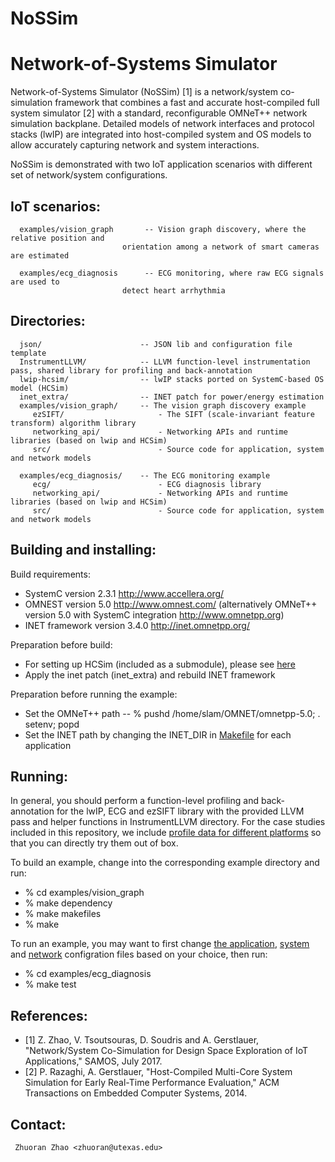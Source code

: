 # NoSSim
Network-of-Systems Simulator
============================

Network-of-Systems Simulator (NoSSim) [1] is a network/system co-simulation framework
that combines a fast and accurate host-compiled full system simulator [2] with a standard, 
reconfigurable OMNeT++ network simulation backplane. Detailed models of network interfaces 
and protocol stacks (lwIP) are integrated into host-compiled system and OS models to
allow accurately capturing network and system interactions.

NoSSim is demonstrated with two IoT application scenarios with different set of 
network/system configurations. 

IoT scenarios:
------------------
```
  examples/vision_graph       -- Vision graph discovery, where the relative position and 
		                 orientation among a network of smart cameras are estimated
		      
  examples/ecg_diagnosis      -- ECG monitoring, where raw ECG signals are used to 
		                 detect heart arrhythmia
```

Directories:
------------
```
  json/                      -- JSON lib and configuration file template
  InstrumentLLVM/            -- LLVM function-level instrumentation pass, shared library for profiling and back-annotation
  lwip-hcsim/                -- lwIP stacks ported on SystemC-based OS model (HCSim)
  inet_extra/                -- INET patch for power/energy estimation
  examples/vision_graph/     -- The vision graph discovery example
     ezSIFT/                     - The SIFT (scale-invariant feature transform) algorithm library
     networking_api/             - Networking APIs and runtime libraries (based on lwip and HCSim) 
     src/                        - Source code for application, system and network models

  examples/ecg_diagnosis/    -- The ECG monitoring example
     ecg/     	                 - ECG diagnosis library
     networking_api/             - Networking APIs and runtime libraries (based on lwip and HCSim) 
     src/                        - Source code for application, system and network models
```

Building and installing:
------------------------
Build requirements:
  - SystemC version 2.3.1 http://www.accellera.org/
  - OMNEST version 5.0  http://www.omnest.com/
    (alternatively OMNeT++ version 5.0 with SystemC integration http://www.omnetpp.org)
  - INET framework version 3.4.0 http://inet.omnetpp.org/

Preparation before build:
  - For setting up HCSim (included as a submodule), please see [here](https://github.com/SLAM-Lab/HCSim)
  - Apply the inet patch (inet_extra) and rebuild INET framework

Preparation before running the example:
  - Set the OMNeT++ path
     -- % pushd /home/slam/OMNET/omnetpp-5.0; . setenv; popd
  - Set the INET path by changing the INET_DIR in [Makefile](https://github.com/SLAM-Lab/NoSSim/blob/master/examples/ecg_diagnosis/Makefile) for each application


Running:
--------
In general, you should perform a function-level profiling and back-annotation 
for the lwIP, ECG and ezSIFT library with the provided LLVM pass and 
helper functions in InstrumentLLVM directory. For the case studies included in 
this repository, we include [profile data for different platforms](https://github.com/SLAM-Lab/NoSSim/tree/master/examples/ecg_diagnosis/src/profile) so that you can directly try them out of box. 

To build an example, change into the corresponding example
directory and run:
  - % cd examples/vision_graph
  - % make dependency
  - % make makefiles
  - % make

To run an example, you may want to first change [the application](https://github.com/SLAM-Lab/NoSSim/blob/master/examples/vision_graph/src/sim_config.json), [system](https://github.com/SLAM-Lab/NoSSim/blob/master/examples/vision_graph/src/Cluster.ned) and [network](https://github.com/SLAM-Lab/NoSSim/blob/master/examples/vision_graph/src/omnetpp.ini) configration files based on your choice, then run:
  - % cd examples/ecg_diagnosis
  - % make test




References:
-----------
- [1] Z. Zhao, V. Tsoutsouras, D. Soudris and A. Gerstlauer, "Network/System 
    Co-Simulation for Design Space Exploration of IoT Applications," SAMOS, July 2017.
- [2] P. Razaghi, A. Gerstlauer, "Host-Compiled Multi-Core System Simulation
    for Early Real-Time Performance Evaluation," ACM Transactions on Embedded
    Computer Systems, 2014.


Contact: 
--------
     Zhuoran Zhao <zhuoran@utexas.edu>


